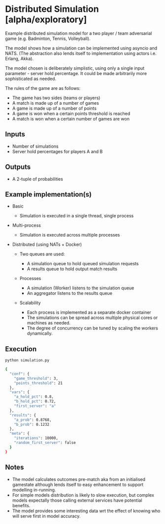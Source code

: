 # Distributed Simulation [alpha/exploratory]

Example distributed simulation model for a two player / team adversarial game (e.g. Badminton, Tennis, Volleyball).

The model shows how a simulation can be implemented using asyncio and NATS.  (The abstraction also lends itself to 
implementation using actors i.e. Erlang, Akka).

The model chosen is deliberately simplistic, using only a single input parameter - server hold percentage.  It could be
made arbitrarily more sophisticated as needed.

The rules of the game are as follows:
* The game has two sides (teams or players)
* A match is made up of a number of games
* A game is made up of a number of points
* A game is won when a certain points threshold is reached
* A match is won when a certain number of games are won

## Inputs
* Number of simulations
* Server hold percentages for players A and B

## Outputs
* A 2-tuple of probabilities

## Example implementation(s)
* Basic
    * Simulation is executed in a single thread, single process
* Multi-process
    * Simulation is executed across multiple processes
* Distributed (using NATs + Docker)
      
    * Two queues are used:
        * A simulation queue to hold queued simulation requests
        * A results queue to hold output match results
        
    * Processes
        * A simulation (Worker) listens to the simulation queue
        * An aggregator listens to the results queue
        
     * Scalability
        * Each process is implemented as a separate docker container
        * The simulations can be spread across multiple physical cores or machines as needed.
        * The degree of concurrency can be tuned by scaling the workers dynamically.

## Execution

``` bash
python simulation.py

{
  "conf": {
    "game_threshold": 3,
    "points_threshold": 21
  },
  "vars": {
    "a_hold_pct": 0.8,
    "b_hold_pct": 0.72,
    "first_server": "a"
  },
  "results": {
    "a_prob": 0.8768,
    "b_prob": 0.1232
  },
  "meta": {
    "iterations": 10000,
    "random_first_server": false
  }
}
```
    
## Notes

* The model calculates outcomes pre-match aka from an initialised gamestate although lends itself to easy enhancement to 
support modelling in-running.
* For simple models distribution is likely to slow execution, but complex models expectally those calling external 
services have potential benefits.
* The model provides some interesting data wrt the effect of knowing who will serve first in model accuracy.